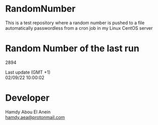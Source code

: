 # RandomNumber    
This is a test repository where a random number is pushed to a file automatically passwordless from a cron job in my Linux CentOS server    
# Random Number of the last run   
2894
      
Last update (GMT +1)    
02/09/22 10:00:02
# Developer    
Hamdy Abou El Anein   
hamdy.aea@protonmail.com
